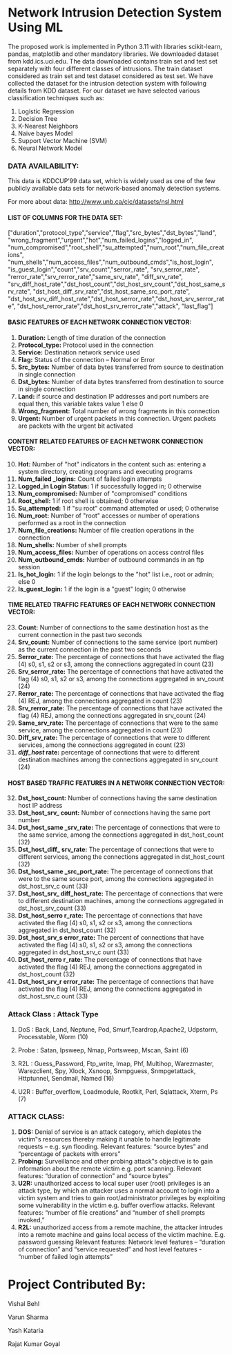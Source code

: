 # Network Intrusion Detection System Using ML

The proposed work is implemented in Python 3.11 with libraries scikit-learn, pandas, matplotlib and other mandatory libraries. We downloaded dataset from kdd.ics.uci.edu. The data downloaded contains train set and test set separately with four different classes of intrusions. The train dataset considered as train set and test dataset considered as test set. 
We have collected the dataset for the intrusion detection system with following details from KDD dataset. For our dataset we have selected various classification techniques such as:
 
1.	Logistic Regression
2.	Decision Tree
3.	K-Nearest Neighbors
4.	Naive bayes Model
5.	Support Vector Machine (SVM)
6.	Neural Network Model
 
### DATA AVAILABILITY: 

This data is KDDCUP’99 data set, which is widely used as one of the few publicly available data sets for network-based anomaly detection systems.  
 
For more about data: http://www.unb.ca/cic/datasets/nsl.html 

#### LIST OF COLUMNS FOR THE DATA SET:

["duration","protocol_type","service","flag","src_bytes","dst_bytes","land", "wrong_fragment","urgent","hot","num_failed_logins","logged_in", "num_compromised","root_shell","su_attempted","num_root","num_file_creations", "num_shells","num_access_files","num_outbound_cmds","is_host_login", "is_guest_login","count","srv_count","serror_rate", "srv_serror_rate", "rerror_rate","srv_rerror_rate","same_srv_rate", "diff_srv_rate", 
"srv_diff_host_rate","dst_host_count","dst_host_srv_count","dst_host_same_srv_rate", "dst_host_diff_srv_rate","dst_host_same_src_port_rate", "dst_host_srv_diff_host_rate","dst_host_serror_rate","dst_host_srv_serror_rate", "dst_host_rerror_rate","dst_host_srv_rerror_rate","attack", "last_flag"]

#### BASIC FEATURES OF EACH NETWORK CONNECTION VECTOR:

1) <b>Duration:</b>  Length of time duration of the connection  
2) <b>Protocol_type:</b> Protocol used in the connection  
3) <b>Service:</b> Destination network service used  
4) <b>Flag:</b> Status of the connection – Normal or Error 
5) <b>Src_bytes:</b> Number of data bytes transferred from source to destination in single connection  
6) <b>Dst_bytes:</b> Number of data bytes transferred from destination to source in single connection  
7) <b>Land:</b> if source and destination IP addresses and port numbers are equal then, this variable takes value 1 else 0  
8) <b>Wrong_fragment:</b> Total number of wrong fragments in this connection  
9) <b>Urgent:</b> Number of urgent packets in this connection. Urgent packets are packets with the urgent bit activated

#### CONTENT RELATED FEATURES OF EACH NETWORK CONNECTION VECTOR:

10) <b>Hot:</b> Number of "hot" indicators in the content such as: entering a system directory, creating programs and executing programs 
11) <b>Num_failed _logins:</b> Count of failed login attempts  
12) <b>Logged_in Login Status:</b> 1 if successfully logged in; 0 otherwise  
13) <b>Num_compromised:</b> Number of "compromised" conditions  
14) <b>Root_shell:</b> 1 if root shell is obtained; 0 otherwise  
15) <b>Su_attempted:</b> 1 if "su root" command attempted or used; 0 otherwise  
16) <b>Num_root:</b> Number of "root" accesses or number of operations performed as a root in the connection 
17) <b>Num_file_creations:</b> Number of file creation operations in the connection  
18) <b>Num_shells:</b> Number of shell prompts  
19) <b>Num_access_files:</b> Number of operations on access control files  
20) <b>Num_outbound_cmds:</b> Number of outbound commands in an ftp session  
21) <b>Is_hot_login:</b> 1 if the login belongs to the "hot" list i.e., root or admin; else 0  
22) <b>Is_guest_login:</b> 1 if the login is a "guest" login; 0 otherwise 

#### TIME RELATED TRAFFIC FEATURES OF EACH NETWORK CONNECTION VECTOR:

23) <b>Count:</b> Number of connections to the same destination host as the current connection in the past two seconds 
24) <b>Srv_count:</b> Number of connections to the same service (port number) as the current connection in the past two seconds  
25) <b>Serror_rate:</b> The percentage of connections that have activated the flag (4) s0, s1, s2 or s3, among the connections aggregated in count (23)  
26) <b>Srv_serror_rate:</b> The percentage of connections that have activated the flag (4) s0, s1, s2 or s3, among the connections aggregated in srv_count (24)  
27) <b>Rerror_rate:</b> The percentage of connections that have activated the flag (4) REJ, among the connections aggregated in count (23)  
28) <b>Srv_rerror_rate:</b> The percentage of connections that have activated the flag (4) REJ, among the connections aggregated in srv_count (24)  
29) <b>Same_srv_rate:</b> The percentage of connections that were to the same service, among the connections aggregated in count (23)  
30) <b>Diff_srv_rate:</b> The percentage of connections that were to different services, among the connections aggregated in count (23)
31) <b>_diff_host_ rate:</b> percentage of connections that were to different destination machines among the connections aggregated in srv_count (24) 

####  HOST BASED TRAFFIC FEATURES IN A NETWORK CONNECTION VECTOR:

32) <b>Dst_host_count:</b> Number of connections having the same destination host IP address  
33) <b>Dst_host_srv_ count:</b> Number of connections having the same port number  
34) <b>Dst_host_same _srv_rate:</b> The percentage of connections that were to the same service, among the connections aggregated in dst_host_count (32)  
35) <b>Dst_host_diff_ srv_rate:</b> The percentage of connections that were to different services, among the connections aggregated in dst_host_count (32)  
36) <b>Dst_host_same _src_port_rate:</b> The percentage of connections that were to the same source port, among the connections aggregated in dst_host_srv_c ount (33)  
37) <b>Dst_host_srv_ diff_host_rate:</b> The percentage of connections that were to different destination machines, among the connections aggregated in dst_host_srv_count (33) 
38) <b>Dst_host_serro r_rate:</b> The percentage of connections that have activated the flag (4) s0, s1, s2 or s3, among the connections aggregated in dst_host_count (32)  
39) <b>Dst_host_srv_s error_rate:</b> The percent of connections that have activated the flag (4) s0, s1, s2 or s3, among the connections aggregated in dst_host_srv_c ount (33)  
40) <b>Dst_host_rerro r_rate:</b> The percentage of connections that have activated the flag (4) REJ, among the connections aggregated in dst_host_count (32)  
41) <b>Dst_host_srv_r error_rate:</b> The percentage of connections that have activated the flag (4) REJ, among the connections aggregated in dst_host_srv_c ount (33) 


### Attack Class : Attack Type
              
1) DoS       : Back, Land, Neptune, Pod, Smurf,Teardrop,Apache2, Udpstorm, Processtable, Worm (10) 

2) Probe     : Satan, Ipsweep, Nmap, Portsweep, Mscan, Saint  (6) 

3) R2L       : Guess_Password, Ftp_write, Imap, Phf, Multihop, Warezmaster, Warezclient, Spy, Xlock, Xsnoop, Snmpguess, Snmpgetattack, Httptunnel, Sendmail, Named (16)
 
4) U2R       : Buffer_overflow, Loadmodule, Rootkit, Perl, Sqlattack, Xterm, Ps (7) 

### ATTACK CLASS: 

1. <b>DOS:</b> Denial of service is an attack category, which depletes the victim‟s resources thereby making it unable to handle legitimate requests – e.g. syn flooding. Relevant features: “source bytes” and “percentage of packets with errors”  
2. <b>Probing:</b> Surveillance and other probing attack‟s objective is to gain information about the remote victim e.g. port scanning. Relevant features: “duration of connection” and “source bytes”  
3. <b>U2R:</b> unauthorized access to local super user (root) privileges is an attack type, by which an attacker uses a normal account to login into a victim system and tries to gain root/administrator privileges by exploiting some vulnerability in the victim e.g. buffer overflow attacks. Relevant features: “number of file creations” and “number of shell prompts invoked,” 
4. <b>R2L:</b> unauthorized access from a remote machine, the attacker intrudes into a remote machine and gains local access of the victim machine. E.g. password guessing Relevant features: Network level features – “duration of connection” and “service requested” and host level features - “number of failed login attempts” 

# Project Contributed By:

Vishal Behl

Varun Sharma

Yash Kataria

Rajat Kumar Goyal



<!-- Project Inspired By:
https://github.com/vicky60629/Network-Intrusion-Detection-System -->
